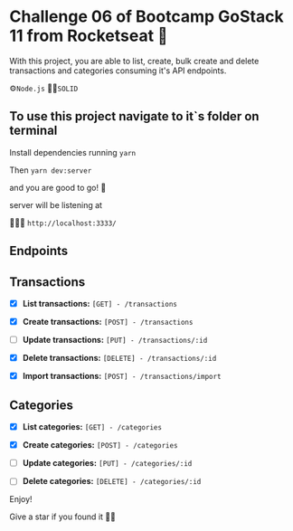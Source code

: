 # Challenge 06 of Bootcamp GoStack 11 from Rocketseat 🚀

With this project, you are able to list, create, bulk create and delete transactions and categories consuming it's API endpoints.

⚙️``Node.js``
💪🏻``SOLID``

## To use this project navigate to it`s folder on terminal

Install dependencies running ```yarn```

Then ```yarn dev:server```

and you are good to go! 🙂

server will be listening at

🧑🏻‍💻 ```http://localhost:3333/```

Endpoints
---
## Transactions
- [x] **List transactions:** ``[GET] - /transactions``

- [x] **Create transactions:** ``[POST] - /transactions``

- [ ] **Update transactions:** ``[PUT] - /transactions/:id``

- [x] **Delete transactions:** ``[DELETE] - /transactions/:id``

- [x] **Import transactions:** ``[POST] - /transactions/import``

## Categories
- [x] **List categories:** ``[GET] - /categories``

- [x] **Create categories:** ``[POST] - /categories``
- [ ] **Update categories:** ``[PUT] - /categories/:id``
- [ ] **Delete categories:** ``[DELETE] - /categories/:id``

Enjoy!

Give a star if you found it 👍🏻

